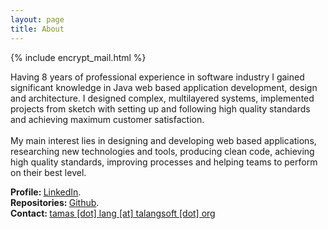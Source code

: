 ```yaml
---
layout: page
title: About
---
```

{% include encrypt_mail.html %}

<p class="message">
  Having 8 years of professional experience in software industry I gained significant knowledge in Java web based application development, design and architecture.
  I designed complex, multilayered systems, implemented projects from sketch with setting up and following high quality standards and achieving maximum customer satisfaction.
<br/><br/>
  My main interest lies in designing and developing web based applications, researching new technologies and tools,
  producing clean code, achieving high quality standards, improving processes and helping teams to perform on their best level.
</p>

<strong>Profile: </strong><a href="https://uk.linkedin.com/in/tamaslang" target="_blank">LinkedIn</a>.<br/>
<strong>Repositories: </strong><a href="https://github.com/tamaslang" target="_blank">Github</a>.<br/>
<strong>Contact: </strong><a href="javascript:linkTo_UnCryptMailto('nbjmup;ubnbt/mbohAubmbohtpgu/psh');">tamas [dot] lang [at] talangsoft [dot] org</a>